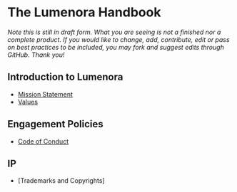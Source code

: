 # The Lumenora Handbook

_Note this is still in draft form. What you are seeing is not a finished nor a complete product. If you would like to change, add, contribute, edit or pass on best practices to be included, you may fork and suggest edits through GitHub. Thank you!_ 

## Introduction to Lumenora
- [Mission Statement](https://github.com/Lumenora/Handbook/blob/master/Introduction/Mission_Statement.md)
- [Values](https://github.com/Lumenora/Handbook/blob/master/Introduction/Values.md)

## Engagement Policies

- [Code of Conduct](https://github.com/Lumenora/Handbook/blob/master/Policies/Code_of_Conduct.md)

## IP
- [Trademarks and Copyrights] 
